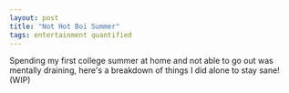 ```yaml
---
layout: post
title: "Not Hot Boi Summer"
tags: entertainment quantified
---
```


Spending my first college summer at home and not able to go out was mentally draining, here's a breakdown of things I did alone to stay sane! (WIP)
